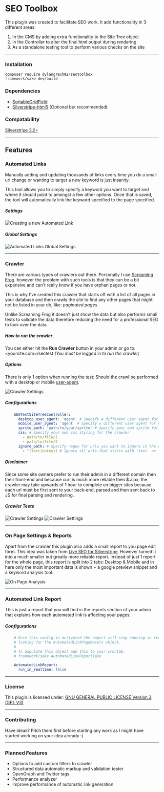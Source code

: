 # SEO Toolbox

This plugin was created to facilitate SEO work. It add functionality in 3
different areas:<br />
1) In the CMS by adding extra functionality to the Site Tree object<br />
2) In the Controller to alter the final html output during rendering<br />
3) As a standalone testing tool to perform various checks on the site

---

### Installation
```
composer require dylangrech92/seotoolbox
framework/sake dev/build
```

### Dependencies
- [SortableGridField](https://github.com/UndefinedOffset/SortableGridField)
- [Silverstripe-html5](https://github.com/silverstripe/silverstripe-html5) (Optional but recommended)


### Compatability
[Silverstripe 3.0+](https://www.silverstripe.org/download/)

---

## Features

### Automated Links
Manually adding and updating thousands of links every time you do a small url
change or wanting to target a new keyword is just insanity.


This tool allows you to simply specify a keyword you want to target and where
it should point to amongst a few other options. Once that is saved, the tool will
automatically link the keyword specified to the page specified.

##### Settings
![Creating a new Automated Link](https://raw.githubusercontent.com/dylangrech92/seotoolbox/master/images/seotoolbox_add_link.png)

##### Global Settings
![Automated Links Global Settings](https://raw.githubusercontent.com/dylangrech92/seotoolbox/master/images/seotoolbox_global_settings.png)

___

### Crawler
There are various types of crawlers out there. Personally I use
[Screaming Frog](https://www.screamingfrog.co.uk/seo-spider/), however the problem
with such tools is that they can be a bit expensive and can't really know if
you have orphan pages or not.

This is why I've created this crawler that starts off with a list of all pages
in your database and then crawls the site to find any other pages that might not be listed
in your db, like: _paginated pages_.

Unlike Screaming Frog it doesn't just show the data but also performs small tests
to validate the data therefore reducing the need for a professional SEO to look
over the data.


##### How to run the crawler
You can either hit the **Run Crawler** button in your admin or go to:
<yoursite.com>/seotest *(You must be logged in to run the crawler)*

##### Options
There is only 1 option when running the test: Should the crawl be performed
with a desktop or mobile [user-agent](https://en.wikipedia.org/wiki/User_agent).

![Crawler Settings](https://raw.githubusercontent.com/dylangrech92/seotoolbox/master/images/seotoolbox_crawler_options.png)

##### Configurations

```yaml
    SEOTestSiteTreeController:
      desktop_user_agent: 'agent' # Specify a different user agent for crawling desktop version
      mobile_user_agent: 'agent' # Specify a different user agent for crawling mobile version
      sprite_path: 'path/to/your/sprite' # Specify your own sprite for icons in the crawler
      css: # Specify your own css styling for the crawler
        - path/to/file/1
        - path/to/file/2
      ignore_path: # Specify regex for urls you want to ignore in the crawler
        - ^(test|notest) # Ignore all urls that starts with 'test' or 'notest'
```

##### Disclaimer
Since some site owners prefer to run their admin in a different domain then
their front-end and because curl is much more reliable then $.ajax, the crawler
may take upwards of 1 hour to complete on bigger sites because each url must be first
sent to your back-end, parsed and then sent back to JS for final parsing and rendering.

##### Crawler Tests
![Crawler Settings](https://raw.githubusercontent.com/dylangrech92/seotoolbox/master/images/seotoolbox_crawl_1.png)
![Crawler Settings](https://raw.githubusercontent.com/dylangrech92/seotoolbox/master/images/seotoolbox_crawl_2.png)


---

### On Page Settings & Reports
Apart from the crawler this plugin also adds a small report to you page edit form.
This idea was taken from [Live SEO for Silverstripe](https://github.com/micschk/silverstripe-liveseo).
However turned it into a much smaller but greatly more reliable report. Instead of just
1 report for the whole page, this report is split into 2 tabs: Desktop & Mobile and
in here only the most important data is shown + a google preview snippet and a keyword
analysis tool.

![On Page Analysis](https://raw.githubusercontent.com/dylangrech92/seotoolbox/master/images/seotoolbox_onpage_analysis.png)

---

### Automated Link Report
This is just a report that you will find in the reports section of your admin
that explains how each automated link is affecting your pages.


##### Configurations
```yaml
    # Once this config is activated the report will stop running in realtime and start
    # looking for the AutomatedLinkPageResult object.
    #
    # To populate this object add this to your crontab:
    # framework/sake AutomatedLinkReportTask
    
    AutomatedLinkReport:
      run_in_realtime: false 
```

 ---
 
 ### License
 This plugin is licensed under:
 [GNU GENERAL PUBLIC LICENSE Version 3 (GPL V3)](https://github.com/dylangrech92/seotoolbox/blob/master/license/license.txt)
 
 ---
 
 ### Contributing
 Have ideas? Pitch them first before starting any work as I might have started working on your idea already :)
 
 ---
 
 ### Planned Features
 - Options to add custom filters to crawler
 - Structured data automatic markup and validation tester
 - OpenGraph and Twitter tags
 - Performance analyzer
 - Improve performance of automatic link generation




